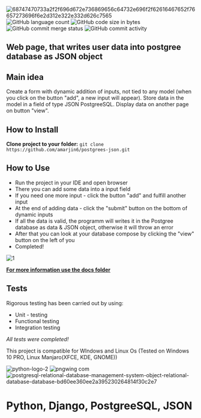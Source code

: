 ![68747470733a2f2f696d672e736869656c64732e696f2f62616467652f76657273696f6e2d312e322e332d626c7565](https://user-images.githubusercontent.com/86531927/156447715-47323250-a4d0-400d-914c-df659d1666c6.svg)
![GitHub language count](https://img.shields.io/github/languages/count/amarjin6/postgrees-json?color=red&logo=Github) 
![GitHub code size in bytes](https://img.shields.io/github/languages/code-size/amarjin6/postgrees-json?logo=gitbook&logoColor=green)
![GitHub commit merge status](https://img.shields.io/github/commit-status/amarjin6/postgrees-json/master/2d50390640570bbef9d750d0beaace5fb8f9508a)
![GitHub commit activity](https://img.shields.io/github/commit-activity/m/amarjin6/postgrees-json?label=activity&logo=Python&logoColor=yellow)
## Web page, that writes user data into postgree database as JSON object

## Main idea
Create a form with dynamic addition of inputs, not tied to any model (when you click on the button "add", a new input will appear). Store data in the model in a field of type JSON PostgreeSQL. Display data on another page on button "view".

## How to Install
**Clone project to your folder:**
`git clone https://github.com/amarjin6/postgrees-json.git`

## How to Use
* Run the project in your IDE and open browser
* There you can add some data into a input field
* If you need one more input - click the button "add" and fulfill another input
* At the end of adding data - click the "submit" button on the bottom of dynamic inputs
* If all the data is valid, the programm will writes it in the Postgree database as data & JSON object, otherwise it will throw an error
* After that you can look at your database compose by clicking the "view" button on the left of you
* Completed!

![1](https://user-images.githubusercontent.com/86531927/156452131-e0f61519-0871-41d2-809a-2e88ba3d4fb6.jpg)
  
[**For more information use the docs folder**](https://github.com/amarjin6/postgrees-json/tree/master/docs/docs.md)

## Tests
Rigorous testing has been carried out by using:
* Unit - testing
* Functional testing
* Integration testing

*All tests were completed!*

This project is compatible for WIndows and Linux Os
(Tested on Windows 10 PRO, Linux Manjaro(XFCE, KDE, GNOME))

![python-logo-2](https://user-images.githubusercontent.com/86531927/156533176-221deafa-9b34-4c61-ac29-3fcb97227c88.png)
![pngwing com](https://user-images.githubusercontent.com/86531927/156533544-67dc91ee-cf3b-4dc5-bc5e-813c045ec2d4.png)
![postgresql-relational-database-management-system-object-relational-database-database-bd60ee360ee2a395230264814f30c2e7](https://user-images.githubusercontent.com/86531927/156533571-354e6fb6-0559-491f-8217-fdbbb1cd0710.png)

# Python, Django, PostgreeSQL, JSON
